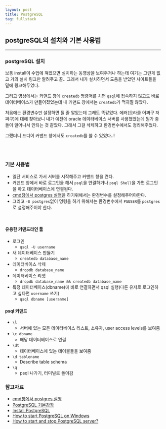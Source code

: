 ```yaml
---
layout: post
title: PostgreSQL
tag: fullstack
---
```

## postgreSQL의 설치와 기본 사용법
---
### postgreSQL 설치

보통 install이 수업에 껴있으면 설치하는 동영상을 보여주거나 하는데 여기는 그런게 없고 거의 설치 링크만 알려주고 끝..
그래서 내가 설치하면서 도움을 받았던 사이트들을 밑에 링크해두었다. 

그리고 영상에서는 커맨드 창에 `createdb` 명령어를 치면 `qsql`에 접속하지 않고도 바로 데이터베이스가 만들어졌었는데 내 커맨드 창에서는 `createdb`가 먹히질 않았다. 

처음에는 환경변수만 설정하면 될 줄 알았는데 그래도 똑같았다. 에러(오라클 어쩌구 저쩌구)에 대해 찾아보니 내가 예전에 oracle 데이터베이스 서버를 사용했었는데 뭔가 충돌이 일어나서 안되는 것 같았다. 그래서 그걸 삭제하고 환경변수에서도 정리해주었다. 


그랬더니 드디어 커맨드 창에서도 `createdb`를 쓸 수 있었다..!

<br><br>

### 기본 사용법

- 일단 서비스로 가서 서버를 시작해주고 커맨드 창을 켠다.
- 커맨드 창에서 바로 로그인을 해서 `psql`을 연결하거나 `psql Shell`을 가면 로그인을 하고 데이터베이스에 연결된다.
- [cmd창에서 postgres 실행](https://blog.naver.com/ilsan_ilsan/221493158294)을 하기위해서는 환경변수를 설정해주어야한다.
- 그리고 `-U postgres`없이 명령을 하기 위해서는 환경변수에서  `PGUSER`를 `postgres`로 설정해주어야 한다.

<br>

#### 유용한 커맨드라인 툴
- 로그인
  - `qsql -U username`
- 새 데이터베이스 만들기
  - `createdb database_name`
- 데이터베이스 삭제
  - `dropdb database_name`
- 데이터베이스 리셋
  - `dropdb database_name && createdb database_name`
- 특정 데이터베이스(dbname)에 바로 연결하면서 qsql 실행(다른 유저로 로그인하고 싶다면 `username` 쓰기)
  - `qsql dbname [useranme]`
  
#### psql 커맨드
- `\l`
  - 서버에 있는 모든 데이터베이스 리스트, 소유자, user access levels를 보여줌
- `\c dbname`
  - 해당 데이터베이스로 연결
- `\dt`
  - 데이터베이스에 있는 테이블들을 보여줌
- `\d tablename`
  - Describe table schema
- `\q`
  - psql 나가기, 터미널로 돌아감
  


### 참고자료
- [cmd창에서 postgres 실행](https://blog.naver.com/ilsan_ilsan/221493158294)<br>
- [PostgreSQL 기본강좌](http://www.gurubee.net/postgresql/basic)<br>
- [Install PostgreSQL](http://www.postgresqltutorial.com/install-postgresql/)<br>
- [How to start PostgreSQL on Windows](https://stackoverflow.com/questions/36629963/how-to-start-postgresql-on-windows)
- [How to start and stop PostgreSQL server?](https://tableplus.com/blog/2018/10/how-to-start-stop-restart-postgresql-server.html)

